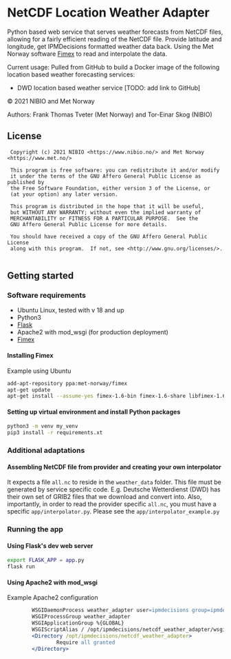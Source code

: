 # NetCDF Location Weather Adapter
Python based web service that serves weather forecasts from NetCDF files, allowing for a fairly efficient reading of the NetCDF file. Provide latitude and longitude, get IPMDecisions formatted weather data back. Using the Met Norway software [Fimex](https://github.com/metno/fimex) to read and interpolate the data.

Current usage: Pulled from GitHub to build a Docker image of the following location based weather forecasting services:

* DWD location based weather service [TODO: add link to GitHub]

&copy; 2021 NIBIO and Met Norway

Authors: Frank Thomas Tveter (Met Norway) and Tor-Einar Skog (NIBIO)

## License
```
 Copyright (c) 2021 NIBIO <https://www.nibio.no/> and Met Norway <https://www.met.no/>
 
 This program is free software: you can redistribute it and/or modify
 it under the terms of the GNU Affero General Public License as published by
 the Free Software Foundation, either version 3 of the License, or
 (at your option) any later version.
 
 This program is distributed in the hope that it will be useful,
 but WITHOUT ANY WARRANTY; without even the implied warranty of
 MERCHANTABILITY or FITNESS FOR A PARTICULAR PURPOSE.  See the
 GNU Affero General Public License for more details.
 
 You should have received a copy of the GNU Affero General Public License
 along with this program.  If not, see <http://www.gnu.org/licenses/>.
 
```

## Getting started
### Software requirements
* Ubuntu Linux, tested with v 18 and up
* Python3
* [Flask](https://flask.palletsprojects.com/en/1.1.x/)
* Apache2 with mod_wsgi (for production deployment)
* [Fimex](https://github.com/metno/fimex)

#### Installing Fimex
Example using Ubuntu

``` bash
add-apt-repository ppa:met-norway/fimex
apt-get update
apt-get install --assume-yes fimex-1.6-bin fimex-1.6-share libfimex-1.6-0 python3-pyfimex0-1.6
```
#### Setting up virtual environment and install Python packages

``` bash
python3 -m venv my_venv
pip3 install -r requirements.xt
```

### Additional adaptations
#### Assembling NetCDF file from provider and creating your own interpolator
It expects a file `all.nc` to reside in the `weather_data` folder. This file must be generated by service specific code. E.g. Deutsche Wetterdienst (DWD) has their own set of GRIB2 files that we download and convert into. Also, importantly, in order to read the provider specific `all.nc`, you must have a specific `app/interpolator.py`. Please see the `app/interpolator_example.py`

### Running the app
#### Using Flask's dev web server
``` bash
export FLASK_APP = app.py
flask run
```
#### Using Apache2 with mod_wsgi
Example Apache2 configuration

``` apache
        WSGIDaemonProcess weather_adapter user=ipmdecisions group=ipmdecisions threads=5
        WSGIProcessGroup weather_adapter
        WSGIApplicationGroup %{GLOBAL}
        WSGIScriptAlias / /opt/ipmdecisions/netcdf_weather_adapter/wsgi.py
        <Directory /opt/ipmdecisions/netcdf_weather_adapter>
                Require all granted
        </Directory>
```